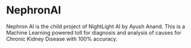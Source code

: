 <h1>NephronAI</h1>
Nephron AI is the child project of NightLight AI by Ayush Anand. This is a Machine Learning powered toll for diagnosis and analysis of causes for Chronic Kidney Disease with 100% accuracy.
<a href="https://ayushanand18.github.io/nephron-ai/>Check it out</a>
<br/>

Thank You <br/>
With &hearts; from <b>Ayush Anand</b><br/>
<i>Founder NightLight AI</i><br/>
&copy; 2019